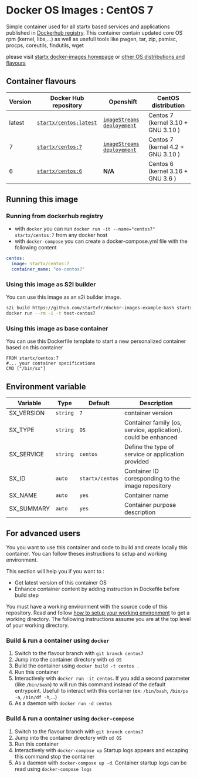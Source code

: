 # Docker OS Images : CentOS 7

Simple container used for all startx based services and applications published in [Dockerhub registry](https://github.com/startxfr/docker-images). 
This container contain updated core OS rpm (kernel, libs,...) as well as usefull tools like pwgen, tar, zip, psmisc, procps, coreutils, findutils, wget

please visit [startx docker-images homepage](https://github.com/startxfr/docker-images/)
or [other OS distributions and flavours](https://github.com/startxfr/docker-images/OS#container-flavours)

## Container flavours

| Version    | Docker Hub repository                                                   | Openshift                                   | CentOS distribution                         |
|------------|-------------------------------------------------------------------------|---------------------------------------------|---------------------------------------------|
| latest     | [`startx/centos:latest`](https://hub.docker.com/r/startx/centos)        | [`imageStreams`](https://raw.githubusercontent.com/startxfr/docker-images/centos7/OS/openshift-is.json) [`deployement`](https://raw.githubusercontent.com/startxfr/docker-images/centos7/OS/openshift-dc.json)   | Centos 7  (kernel 3.10 + GNU 3.10  ) 
| 7          | [`startx/centos:7`](https://hub.docker.com/r/startx/centos)             | [`imageStreams`](https://raw.githubusercontent.com/startxfr/docker-images/centos7/OS/openshift-is.json) [`deployement`](https://raw.githubusercontent.com/startxfr/docker-images/centos7/OS/openshift-dc.json)   | Centos 7  (kernel 4.2 + GNU 3.10  )
| 6          | [`startx/centos:6`](https://hub.docker.com/r/startx/centos)             | **N/A**                                                                                                                                                                                                          | Centos 6  (kernel 3.16 + GNU 3.6  ) 

## Running this image

### Running from dockerhub registry

* with `docker` you can run `docker run -it --name="centos7" startx/centos:7` from any docker host
* with `docker-compose` you can create a docker-compose.yml file with the following content
```yaml
centos:
  image: startx/centos:7
  container_name: "os-centos7"
```

### Using this image as S2I builder

You can use this image as an s2i builder image. 
 ```bash
s2i build https://github.com/startxfr/docker-images-example-bash startx/centos:7 test-centos7
docker run --rm -i -t test-centos7
```

### Using this image as base container

You can use this Dockerfile template to start a new personalized container based on this container
 ```
FROM startx/centos:7
#... your container specifications
CMD ["/bin/sx"]
```


## Environment variable

| Variable                  | Type     | Default         | Description                                                              |
|---------------------------|----------|-----------------|--------------------------------------------------------------------------|
| SX_VERSION                | `string` | `7`             | container version
| SX_TYPE                   | `string` | `OS`            | Container family (os, service, application). could be enhanced 
| SX_SERVICE                | `string` | `centos`        | Define the type of service or application provided
| SX_ID                     | `auto`   | `startx/centos` | Container ID coresponding to the image repository 
| SX_NAME                   | `auto`   | `yes`           | Container name
| SX_SUMMARY                | `auto`   | `yes`           | Container purpose description


## For advanced users

You you want to use this container and code to build and create locally this container. You can follow theses instructions to setup and working environment.

This section will help you if you want to :
* Get latest version of this container OS
* Enhance container content by adding instruction in Dockefile before build step

You must have a working environment with the source code of this repository. Read and follow [how to setup your working environment](https://github.com/startxfr/docker-images#setup-your-working-environment-mandatory) to get a working directory. The following instructions assume you are at the top level of your working directory.

### Build & run a container using `docker`

1. Switch to the flavour branch with `git branch centos7`
2. Jump into the container directory with `cd OS`
3. Build the container using `docker build -t centos .`
4. Run this container 
  1. Interactively with `docker run -it centos`. If you add a second parameter (like `/bin/bash`) to will run this command instead of the default entrypoint. Usefull to interact with this container (ex: `/bin/bash`, `/bin/ps -a`, `/bin/df -h`,...) 
  2. As a daemon with `docker run -d centos`


### Build & run a container using `docker-compose`

1. Switch to the flavour branch with `git branch centos7`
2. Jump into the container directory with `cd OS`
3. Run this container 
  1. Interactively with `docker-compose up` Startup logs appears and escaping this command stop the container
  2. As a daemon with `docker-compose up -d`. Container startup logs can be read using `docker-compose logs`

